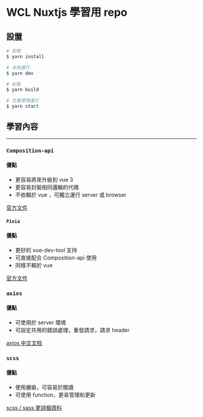 # WCL Nuxtjs 學習用 repo

## 設置

```bash
# 安裝
$ yarn install

# 本地運行
$ yarn dev

# 封裝
$ yarn build

# 生產環境運行
$ yarn start

```

## 學習內容

---

### `Composition-api`

#### 優點

- 更容易將來升級到 vue 3
- 更容易封裝相同邏輯的代碼
- 不依賴於 vue ，可獨立運行 server 或 browser

[官方文件](https://composition-api.nuxtjs.org/)

#### `Pinia`

#### 優點

- 更好的 vue-dev-tool 支持
- 可直接配合 Composition-api 使用
- 同樣不賴於 vue

[官方文件](https://pinia.esm.dev/ssr/nuxt.html)

### `axios`

#### 優點

- 可使用於 server 環境
- 可設定共用的錯誤處理，重發請求，請求 header

[axios 中文文档](http://axios-js.com/zh-cn/docs/index.html)

### `scss`

#### 優點

- 使用層級，可容易於閱讀
- 可使用 function，更易管理和更新

[scss / sass 更詳細資料](https://www.sass.hk/docs/)
